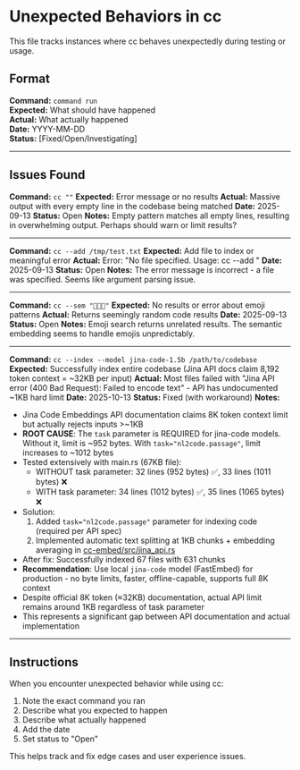 # Unexpected Behaviors in cc

This file tracks instances where cc behaves unexpectedly during testing or usage.

## Format

**Command:** `command run`  
**Expected:** What should have happened  
**Actual:** What actually happened  
**Date:** YYYY-MM-DD  
**Status:** [Fixed/Open/Investigating]

---

## Issues Found

**Command:** `cc ""`
**Expected:** Error message or no results
**Actual:** Massive output with every empty line in the codebase being matched
**Date:** 2025-09-13
**Status:** Open
**Notes:** Empty pattern matches all empty lines, resulting in overwhelming output. Perhaps should warn or limit results?

---

**Command:** `cc --add /tmp/test.txt`
**Expected:** Add file to index or meaningful error
**Actual:** Error: "No file specified. Usage: cc --add <file>"
**Date:** 2025-09-13
**Status:** Open
**Notes:** The error message is incorrect - a file was specified. Seems like argument parsing issue.

---

**Command:** `cc --sem "🎉🦀✨"`
**Expected:** No results or error about emoji patterns
**Actual:** Returns seemingly random code results
**Date:** 2025-09-13
**Status:** Open
**Notes:** Emoji search returns unrelated results. The semantic embedding seems to handle emojis unpredictably.

---

**Command:** `cc --index --model jina-code-1.5b /path/to/codebase`
**Expected:** Successfully index entire codebase (Jina API docs claim 8,192 token context = ~32KB per input)
**Actual:** Most files failed with "Jina API error (400 Bad Request): Failed to encode text" - API has undocumented ~1KB hard limit
**Date:** 2025-10-13
**Status:** Fixed (with workaround)
**Notes:**
- Jina Code Embeddings API documentation claims 8K token context limit but actually rejects inputs >~1KB
- **ROOT CAUSE**: The `task` parameter is REQUIRED for jina-code models. Without it, limit is ~952 bytes. With `task="nl2code.passage"`, limit increases to ~1012 bytes
- Tested extensively with main.rs (67KB file):
  - WITHOUT task parameter: 32 lines (952 bytes) ✅, 33 lines (1011 bytes) ❌
  - WITH task parameter: 34 lines (1012 bytes) ✅, 35 lines (1065 bytes) ❌
- Solution:
  1. Added `task="nl2code.passage"` parameter for indexing code (required per API spec)
  2. Implemented automatic text splitting at 1KB chunks + embedding averaging in [cc-embed/src/jina_api.rs](cc-embed/src/jina_api.rs)
- After fix: Successfully indexed 67 files with 631 chunks
- **Recommendation**: Use local `jina-code` model (FastEmbed) for production - no byte limits, faster, offline-capable, supports full 8K context
- Despite official 8K token (≈32KB) documentation, actual API limit remains around 1KB regardless of task parameter
- This represents a significant gap between API documentation and actual implementation

---

## Instructions

When you encounter unexpected behavior while using cc:

1. Note the exact command you ran
2. Describe what you expected to happen
3. Describe what actually happened
4. Add the date
5. Set status to "Open"

This helps track and fix edge cases and user experience issues.
